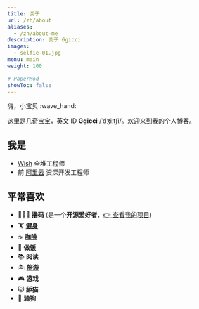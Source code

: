 ```yaml
---
title: 关于
url: /zh/about
aliases:
  - /zh/about-me
description: 关于 Ggicci
images:
  - selfie-01.jpg
menu: main
weight: 100

# PaperMod
showToc: false
---
```


嗨，小宝贝 :wave_hand:

这里是几奇宝宝，英文 ID **Ggicci** /ˈdʒiːtʃi/。欢迎来到我的个人博客。

## 我是

- [Wish](https://www.wish.com) 全堆工程师
- 前 [阿里云](https://www.aliyun.com) 资深开发工程师

## 平常喜欢

- 👨🏻‍💻 **撸码** (是一个**开源爱好者**，[:point_right: 查看我的项目](/projects))
- 🏋️ [**健身**](https://www.instagram.com/stories/highlights/17863871374836602/)
- ☕ [**咖啡**](https://www.instagram.com/stories/highlights/17961657733355721/)
- 🍳 **做饭**
- 📚 **阅读**
- 🏝 [**旅游**](https://www.instagram.com/stories/highlights/17849365495445038/)
- 🎮 **游戏**
- 🐱 **舔猫**
- 🐶 **骑狗**

